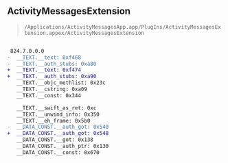 ## ActivityMessagesExtension

> `/Applications/ActivityMessagesApp.app/PlugIns/ActivityMessagesExtension.appex/ActivityMessagesExtension`

```diff

 824.7.0.0.0
-  __TEXT.__text: 0xf468
-  __TEXT.__auth_stubs: 0xa80
+  __TEXT.__text: 0xf474
+  __TEXT.__auth_stubs: 0xa90
   __TEXT.__objc_methlist: 0x23c
   __TEXT.__cstring: 0xa09
   __TEXT.__const: 0x344

   __TEXT.__swift_as_ret: 0xc
   __TEXT.__unwind_info: 0x350
   __TEXT.__eh_frame: 0x5b0
-  __DATA_CONST.__auth_got: 0x540
+  __DATA_CONST.__auth_got: 0x548
   __DATA_CONST.__got: 0x138
   __DATA_CONST.__auth_ptr: 0x130
   __DATA_CONST.__const: 0x670

```
